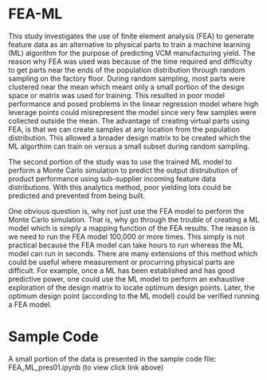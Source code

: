 # FEA-ML
This study investigates the use of finite element analysis (FEA) to generate feature data as an alternative to physical parts to train a machine learning (ML) algorithm for the purpose of predicting VCM manufacturing yield.  The reason why FEA was used was because of the time required and difficulty to get parts near the ends of the population distribution through random sampling on the factory floor.  During random sampling, most parts were clustered near the mean which meant only a small portion of the design space or matrix was used for training.  This resulted in poor model performance and posed problems in the linear regression model where high leverage points could misrepresent the model since very few samples were collected outside the mean.  The advantage of creating virtual parts using FEA, is that we can create samples at any location from the population distribution.  This allowed a broader design matrix to be created which the ML algorthim can train on versus a small subset during random sampling.           

The second portion of the study was to use the trained ML model to perform a Monte Carlo simulation to predict the output distrubution of product performance using sub-supplier incoming feature data distributions.  With this analytics method, poor yielding lots could be predicted and prevented from being built.

One obvious question is, why not just use the FEA model to perform the Monte Carlo simulation.  That is, why go through the trouble of creating a ML model which is simply a mapping function of the FEA results.  The reason is we need to run the FEA model 100,000 or more times.  This simply is not practical because the FEA model can take hours to run whereas the ML model can run in seconds.  There are many extensions of this method which could be useful where measurement or procurring physical parts are difficult. For example, once a ML has been established and has good predictive power, one could use the ML model to perform an exhaustive exploration of the design matrix to locate optimum design points.  Later, the optimum design point (according to the ML model) could be verified running a FEA model.  



# Sample Code
A small portion of the data is presented in the sample code file: FEA_ML_pres01.ipynb (to view click link above)
